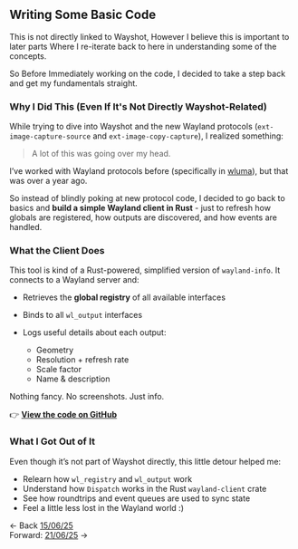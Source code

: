 ## **Writing Some Basic Code**

This is not directly linked to Wayshot, However I believe this is important to later parts
Where I re-iterate back to here in understanding some of the concepts.

So Before Immediately working on the code, I decided to take a step back and get my fundamentals straight.

### **Why I Did This (Even If It's Not Directly Wayshot-Related)**

While trying to dive into Wayshot and the new Wayland protocols 
(`ext-image-capture-source` and `ext-image-copy-capture`), I realized something:

> A lot of this was going over my head.

I’ve worked with Wayland protocols before (specifically in [wluma](https://github.com/maximbaz/wluma)), but that was over a year ago.

So instead of blindly poking at new protocol code, I decided to go back to basics and **build a simple Wayland client in Rust** - just to refresh how globals are registered, how outputs are discovered, and how events are handled.

### **What the Client Does**

This tool is kind of a Rust-powered, simplified version of `wayland-info`.
It connects to a Wayland server and:

* Retrieves the **global registry** of all available interfaces
* Binds to all `wl_output` interfaces
* Logs useful details about each output:

    * Geometry
    * Resolution + refresh rate
    * Scale factor
    * Name & description

Nothing fancy. No screenshots. Just info.

👉 **[View the code on GitHub](https://github.com/Rishik-Y/rishik-y.github.io/tree/b46c5fd8b05369537947a3235af4e75b9ccc100f/GSOC/GSoC_Old_testing/May_17_25)**

### **What I Got Out of It**

Even though it’s not part of Wayshot directly, this little detour helped me:

* Relearn how `wl_registry` and `wl_output` work
* Understand how `Dispatch` works in the Rust `wayland-client` crate
* See how roundtrips and event queues are used to sync state
* Feel a little less lost in the Wayland world :)

<- Back [15/06/25](Thought_Process_3.md)<br>
Forward: [21/06/25](Thought_Process_5.md) ->